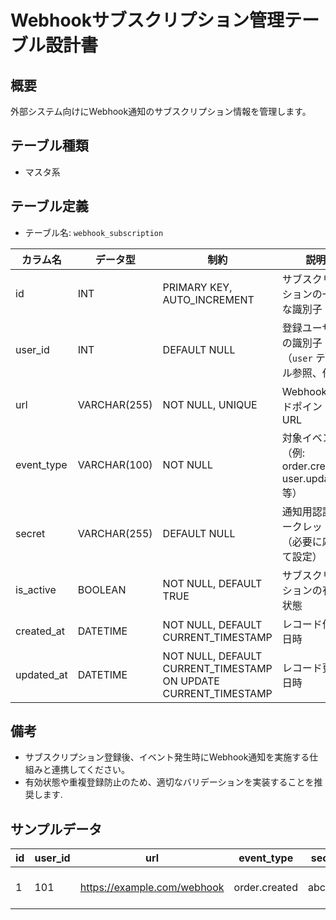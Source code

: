 # Webhookサブスクリプション管理テーブル設計書

## 概要
外部システム向けにWebhook通知のサブスクリプション情報を管理します。

## テーブル種類
- マスタ系

## テーブル定義
- テーブル名: `webhook_subscription`

| カラム名      | データ型      | 制約                                     | 説明                                           |
|---------------|---------------|------------------------------------------|------------------------------------------------|
| id            | INT           | PRIMARY KEY, AUTO_INCREMENT              | サブスクリプションの一意な識別子                     |
| user_id       | INT           | DEFAULT NULL                             | 登録ユーザーの識別子（`user` テーブル参照、任意）       |
| url           | VARCHAR(255)  | NOT NULL, UNIQUE                         | WebhookエンドポイントURL                          |
| event_type    | VARCHAR(100)  | NOT NULL                                 | 対象イベント（例: order.created, user.updated 等）    |
| secret        | VARCHAR(255)  | DEFAULT NULL                             | 通知用認証シークレット（必要に応じて設定）            |
| is_active     | BOOLEAN       | NOT NULL, DEFAULT TRUE                   | サブスクリプションの有効状態                         |
| created_at    | DATETIME      | NOT NULL, DEFAULT CURRENT_TIMESTAMP       | レコード作成日時                                |
| updated_at    | DATETIME      | NOT NULL, DEFAULT CURRENT_TIMESTAMP ON UPDATE CURRENT_TIMESTAMP | レコード更新日時                    |

## 備考
- サブスクリプション登録後、イベント発生時にWebhook通知を実施する仕組みと連携してください。
- 有効状態や重複登録防止のため、適切なバリデーションを実装することを推奨します.

## サンプルデータ
| id | user_id | url                                  | event_type    | secret | is_active | created_at           | updated_at           |
|----|---------|--------------------------------------|---------------|--------|-----------|----------------------|----------------------|
| 1  | 101     | https://example.com/webhook          | order.created | abc123 | TRUE      | 2023-10-01 12:00:00  | 2023-10-01 12:00:00  |

